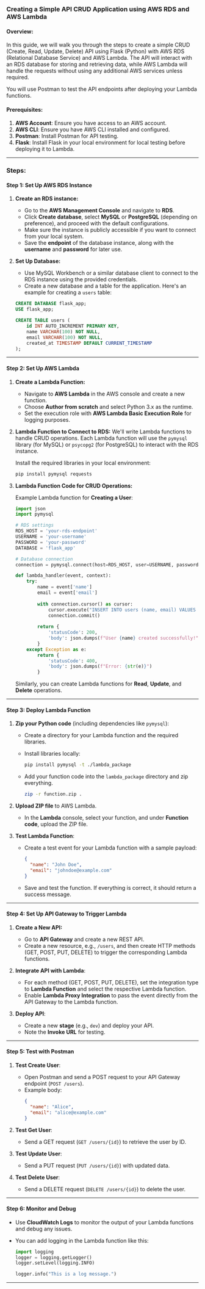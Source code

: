 ### **Creating a Simple API CRUD Application using AWS RDS and AWS Lambda**

#### **Overview:**
In this guide, we will walk you through the steps to create a simple CRUD (Create, Read, Update, Delete) API using Flask (Python) with AWS RDS (Relational Database Service) and AWS Lambda. The API will interact with an RDS database for storing and retrieving data, while AWS Lambda will handle the requests without using any additional AWS services unless required.

You will use Postman to test the API endpoints after deploying your Lambda functions.

#### **Prerequisites:**
1. **AWS Account**: Ensure you have access to an AWS account.
2. **AWS CLI**: Ensure you have AWS CLI installed and configured.
3. **Postman**: Install Postman for API testing.
4. **Flask**: Install Flask in your local environment for local testing before deploying it to Lambda.

---

### **Steps:**

#### **Step 1: Set Up AWS RDS Instance**
1. **Create an RDS instance:**
   - Go to the **AWS Management Console** and navigate to **RDS**.
   - Click **Create database**, select **MySQL** or **PostgreSQL** (depending on preference), and proceed with the default configurations.
   - Make sure the instance is publicly accessible if you want to connect from your local system.
   - Save the **endpoint** of the database instance, along with the **username** and **password** for later use.

2. **Set Up Database:**
   - Use MySQL Workbench or a similar database client to connect to the RDS instance using the provided credentials.
   - Create a new database and a table for the application. Here's an example for creating a `users` table:

   ```sql
   CREATE DATABASE flask_app;
   USE flask_app;

   CREATE TABLE users (
       id INT AUTO_INCREMENT PRIMARY KEY,
       name VARCHAR(100) NOT NULL,
       email VARCHAR(100) NOT NULL,
       created_at TIMESTAMP DEFAULT CURRENT_TIMESTAMP
   );
   ```

---

#### **Step 2: Set Up AWS Lambda**
1. **Create a Lambda Function:**
   - Navigate to **AWS Lambda** in the AWS console and create a new function.
   - Choose **Author from scratch** and select Python 3.x as the runtime.
   - Set the execution role with **AWS Lambda Basic Execution Role** for logging purposes.

2. **Lambda Function to Connect to RDS:**
   We'll write Lambda functions to handle CRUD operations. Each Lambda function will use the `pymysql` library (for MySQL) or `psycopg2` (for PostgreSQL) to interact with the RDS instance.

   Install the required libraries in your local environment:

   ```bash
   pip install pymysql requests
   ```

3. **Lambda Function Code for CRUD Operations:**

   Example Lambda function for **Creating a User**:

   ```python
   import json
   import pymysql

   # RDS settings
   RDS_HOST = 'your-rds-endpoint'
   USERNAME = 'your-username'
   PASSWORD = 'your-password'
   DATABASE = 'flask_app'

   # Database connection
   connection = pymysql.connect(host=RDS_HOST, user=USERNAME, password=PASSWORD, database=DATABASE)

   def lambda_handler(event, context):
       try:
           name = event['name']
           email = event['email']
           
           with connection.cursor() as cursor:
               cursor.execute("INSERT INTO users (name, email) VALUES (%s, %s)", (name, email))
               connection.commit()
               
           return {
               'statusCode': 200,
               'body': json.dumps(f"User {name} created successfully!")
           }
       except Exception as e:
           return {
               'statusCode': 400,
               'body': json.dumps(f"Error: {str(e)}")
           }
   ```

   Similarly, you can create Lambda functions for **Read**, **Update**, and **Delete** operations.

---

#### **Step 3: Deploy Lambda Function**
1. **Zip your Python code** (including dependencies like `pymysql`):
   - Create a directory for your Lambda function and the required libraries.
   - Install libraries locally:
     ```bash
     pip install pymysql -t ./lambda_package
     ```
   - Add your function code into the `lambda_package` directory and zip everything.

     ```bash
     zip -r function.zip .
     ```

2. **Upload ZIP file** to AWS Lambda.
   - In the **Lambda** console, select your function, and under **Function code**, upload the ZIP file.

3. **Test Lambda Function**:
   - Create a test event for your Lambda function with a sample payload:
     ```json
     {
       "name": "John Doe",
       "email": "johndoe@example.com"
     }
     ```

   - Save and test the function. If everything is correct, it should return a success message.

---

#### **Step 4: Set Up API Gateway to Trigger Lambda**
1. **Create a New API:**
   - Go to **API Gateway** and create a new REST API.
   - Create a new resource, e.g., `/users`, and then create HTTP methods (GET, POST, PUT, DELETE) to trigger the corresponding Lambda functions.

2. **Integrate API with Lambda**:
   - For each method (GET, POST, PUT, DELETE), set the integration type to **Lambda Function** and select the respective Lambda function.
   - Enable **Lambda Proxy Integration** to pass the event directly from the API Gateway to the Lambda function.

3. **Deploy API**:
   - Create a new **stage** (e.g., `dev`) and deploy your API.
   - Note the **Invoke URL** for testing.

---

#### **Step 5: Test with Postman**
1. **Test Create User**:
   - Open Postman and send a POST request to your API Gateway endpoint (`POST /users`).
   - Example body:
     ```json
     {
       "name": "Alice",
       "email": "alice@example.com"
     }
     ```

2. **Test Get User**:
   - Send a GET request (`GET /users/{id}`) to retrieve the user by ID.

3. **Test Update User**:
   - Send a PUT request (`PUT /users/{id}`) with updated data.

4. **Test Delete User**:
   - Send a DELETE request (`DELETE /users/{id}`) to delete the user.

---

#### **Step 6: Monitor and Debug**
- Use **CloudWatch Logs** to monitor the output of your Lambda functions and debug any issues.
- You can add logging in the Lambda function like this:
  
  ```python
  import logging
  logger = logging.getLogger()
  logger.setLevel(logging.INFO)
  
  logger.info("This is a log message.")
  ```

---

